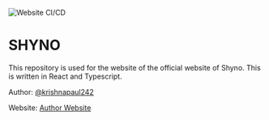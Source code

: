 ![Website CI/CD](https://github.com/shyno-org/shyno-org.github.io/workflows/Node.js%20CI/badge.svg)
# SHYNO

This repository is used for the website of the official website of Shyno. This is written in React and Typescript.

Author: [@krishnapaul242](https://github.com/krishnapaul242)

Website: [Author Website](http://krishnapaul.in)
